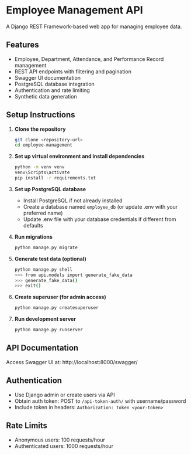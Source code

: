# Employee Management API

A Django REST Framework-based web app for managing employee data.

## Features

- Employee, Department, Attendance, and Performance Record management
- REST API endpoints with filtering and pagination
- Swagger UI documentation
- PostgreSQL database integration
- Authentication and rate limiting
- Synthetic data generation

## Setup Instructions

1. **Clone the repository**
   ```bash
   git clone <repository-url>
   cd employee-management
   ```

2. **Set up virtual environment and install dependencies**
   ```bash
   python -m venv venv
   venv\Scripts\activate
   pip install -r requirements.txt
   ```

3. **Set up PostgreSQL database**
   - Install PostgreSQL if not already installed
   - Create a database named `employee_db` (or update .env with your preferred name)
   - Update .env file with your database credentials if different from defaults

4. **Run migrations**
   ```bash
   python manage.py migrate
   ```

5. **Generate test data (optional)**
   ```bash
   python manage.py shell
   >>> from api.models import generate_fake_data
   >>> generate_fake_data()
   >>> exit()
   ```

6. **Create superuser (for admin access)**
   ```bash
   python manage.py createsuperuser
   ```

7. **Run development server**
   ```bash
   python manage.py runserver
   ```

## API Documentation

Access Swagger UI at: http://localhost:8000/swagger/

## Authentication

- Use Django admin or create users via API
- Obtain auth token: POST to `/api-token-auth/` with username/password
- Include token in headers: `Authorization: Token <your-token>`

## Rate Limits

- Anonymous users: 100 requests/hour
- Authenticated users: 1000 requests/hour